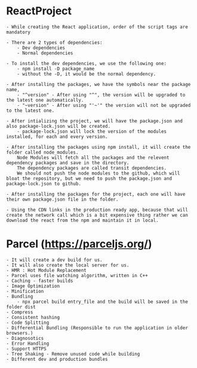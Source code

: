 # ReactProject

    - While creating the React application, order of the script tags are mandatory

    - There are 2 types of dependencies:
        - Dev dependencies
        - Normal dependencies

    - To install the dev dependencies, we use the following one:
        - npm install -D package_name
        - without the -D, it would be the normal dependency.

    - After installing the packages, we have the symbols near the package name,
        - "^version" - After using "^", the version will be upgraded to the latest one automatically.
        - "~version" - After using "'~'" the version will not be upgraded to the latest one.

    - After intializing the project, we will have the package.json and also package-lock.json will be created.
        - package-lock.json will lock the version of the modules installed, for each and every version.

    - After installing the packages using npm install, it will create the folder called node_modules.
        Node Modules will fetch all the packages and the relevent dependency packages and save in the directory.
        The dependency packages are called transit dependencies.
        We should not push the node modules to the github, which will bloat the repository, but we need to push the package.json and package-lock.json to github.

    - After installing the packages for the project, each one will have their own package.json file in the folder.

    - Using the CDN links in the production ready app, because that will create the network call which is a bit expensive thing rather we can download the react from the npm and maintain it in local.

# Parcel (https://parceljs.org/)
    - It will create a dev build for us.
    - It will also create the local server for us.
    - HMR : Hot Module Replacement
    - Parcel uses file watching algorithm, written in C++
    - Caching - faster builds
    - Image Optimization
    - Minification
    - Bundling
        - npx parcel build entry_file and the build will be saved in the folder dist
    - Compress
    - Consistent hashing
    - Code Splitting
    - Differential Bundling (Responsible to run the application in older browsers.)
    - Diagnosotics
    - Error Handling
    - Support HTTPS
    - Tree Shaking - Remove unused code while building
    - Different dev and production bundles
